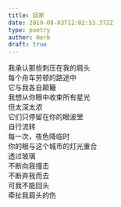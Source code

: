```yaml
---  
title: 回家  
date: 2019-08-03T12:02:53.372Z  
type: poetry  
auther: Herb   
draft: true
---  
```

我承认那些刺压在我的肩头  
每个舟车劳顿的路途中  
它与我各自颠簸    
我想从你眼中收束所有星光  
但太深太浓  
它们只停留在你的眼波里  
自行流转    
每一次，夜色降临时  
你的眼与这个城市的灯光重合  
透过玻璃  
不断向我撞击  
不断弃我而去    
可我不能回头  
牵扯我肩头的伤  
